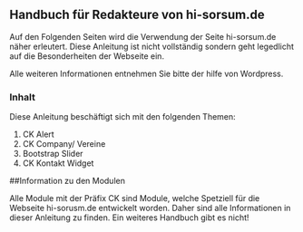 ## Handbuch für Redakteure von hi-sorsum.de

Auf den Folgenden Seiten wird die Verwendung der Seite hi-sorsum.de näher erleutert. Diese Anleitung ist nicht vollständig sondern geht legedlicht auf die Besonderheiten der Webseite ein.

Alle weiteren Informationen entnehmen Sie bitte der hilfe von Wordpress. 

### Inhalt

Diese Anleitung beschäftigt sich mit den folgenden Themen:

1. CK Alert
2. CK Company/ Vereine
3. Bootstrap Slider
4. CK Kontakt Widget

##Information zu den Modulen

Alle Module mit der Präfix CK sind Module, welche Spetziell für die Webseite hi-sorusm.de entwickelt worden. Daher sind alle Informationen in dieser Anleitung zu finden. Ein weiteres Handbuch gibt es nicht!
